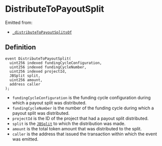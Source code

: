 # DistributeToPayoutSplit

Emitted from:

* [`_distributeToPayoutSplitsOf`](/protocol/api/contracts/or-abstract/jbpayoutredemptionpaymentterminal/write/-_distributetopayoutsplitsof.md)

## Definition

```solidity
event DistributeToPayoutSplit(
  uint256 indexed fundingCycleConfiguration,
  uint256 indexed fundingCycleNumber,
  uint256 indexed projectId,
  JBSplit split,
  uint256 amount,
  address caller
);
```

* `fundingCycleConfiguration` is the funding cycle configuration during which a payout split was distributed.
* `fundingCycleNumber` is the number of the funding cycle during which a payout split was distributed.
* `projectId` is the ID of the project that had a payout split distributed.
* `split` is the [`JBSplit`](/protocol/api/data-structures/jbsplit.md) to which the distribution was made.
* `amount` is the total token amount that was distributed to the split.
* `caller` is the address that issued the transaction within which the event was emitted.
